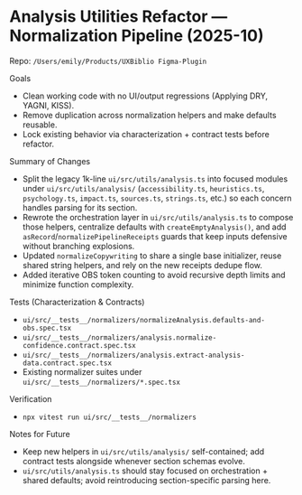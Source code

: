 # Analysis Utilities Refactor — Normalization Pipeline (2025-10)

Repo: `/Users/emily/Products/UXBiblio Figma-Plugin`

Goals
- Clean working code with no UI/output regressions (Applying DRY, YAGNI, KISS).
- Remove duplication across normalization helpers and make defaults reusable.
- Lock existing behavior via characterization + contract tests before refactor.

Summary of Changes
- Split the legacy 1k-line `ui/src/utils/analysis.ts` into focused modules under `ui/src/utils/analysis/` (`accessibility.ts`, `heuristics.ts`, `psychology.ts`, `impact.ts`, `sources.ts`, `strings.ts`, etc.) so each concern handles parsing for its section.
- Rewrote the orchestration layer in `ui/src/utils/analysis.ts` to compose those helpers, centralize defaults with `createEmptyAnalysis()`, and add `asRecord`/`normalizePipelineReceipts` guards that keep inputs defensive without branching explosions.
- Updated `normalizeCopywriting` to share a single base initializer, reuse shared string helpers, and rely on the new receipts dedupe flow.
- Added iterative OBS token counting to avoid recursive depth limits and minimize function complexity.

Tests (Characterization & Contracts)
- `ui/src/__tests__/normalizers/normalizeAnalysis.defaults-and-obs.spec.tsx`
- `ui/src/__tests__/normalizers/analysis.normalize-confidence.contract.spec.tsx`
- `ui/src/__tests__/normalizers/analysis.extract-analysis-data.contract.spec.tsx`
- Existing normalizer suites under `ui/src/__tests__/normalizers/*.spec.tsx`

Verification
- `npx vitest run ui/src/__tests__/normalizers`

Notes for Future
- Keep new helpers in `ui/src/utils/analysis/` self-contained; add contract tests alongside whenever section schemas evolve.
- `ui/src/utils/analysis.ts` should stay focused on orchestration + shared defaults; avoid reintroducing section-specific parsing here.
